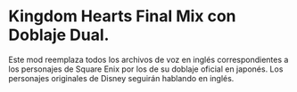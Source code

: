 # Kingdom Hearts Final Mix con Doblaje Dual.

Este mod reemplaza todos los archivos de voz en inglés correspondientes a los personajes de Square Enix por los de su doblaje oficial en japonés.
Los personajes originales de Disney seguirán hablando en inglés.


